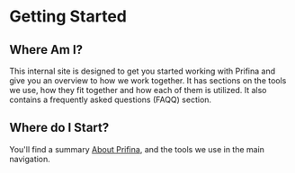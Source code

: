 # Getting Started

## Where Am I?
This internal site is designed to get you started working with Prifina and give you an overview to how we work together. It has sections on the tools we use, how they fit together and how each of them is utilized. It also contains a frequently asked questions (FAQQ) section.

## Where do I Start?
You'll find a summary [About Prifina](internal.prifina.com), and the tools we use in the main navigation. 
